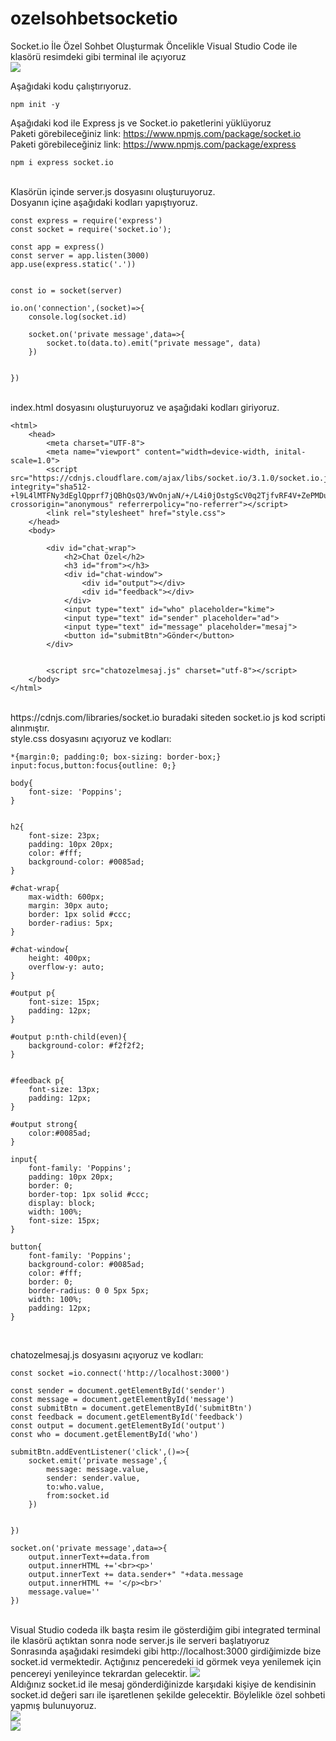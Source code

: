 # ozelsohbetsocketio
Socket.io İle Özel Sohbet Oluşturmak
<a>Öncelikle Visual Studio Code ile klasörü resimdeki gibi terminal ile açıyoruz</a><br>
<img src="https://user-images.githubusercontent.com/62428397/208111951-8170fb3a-d9d3-400b-a77a-f56b3bba53a5.png"><br>

<a>Aşağıdaki kodu çalıştırıyoruz.</a>
```
npm init -y
```

<a>Aşağıdaki kod ile Express js ve Socket.io paketlerini yüklüyoruz</a><br>
<a>Paketi görebileceğiniz link: https://www.npmjs.com/package/socket.io</a><br>
<a>Paketi görebileceğiniz link: https://www.npmjs.com/package/express</a><br>

```
npm i express socket.io
```
<br>
<a>Klasörün içinde server.js dosyasını oluşturuyoruz.</a><br>
<a>Dosyanın içine aşağıdaki kodları yapıştıyoruz.</a><br>

```
const express = require('express')
const socket = require('socket.io');

const app = express()
const server = app.listen(3000)
app.use(express.static('.'))


const io = socket(server)

io.on('connection',(socket)=>{
    console.log(socket.id)

    socket.on('private message',data=>{
        socket.to(data.to).emit("private message", data)
    })


})
```

<br>
<a>index.html dosyasını oluşturuyoruz ve aşağıdaki kodları giriyoruz.</a><br>

````
<html>
    <head>
        <meta charset="UTF-8">
        <meta name="viewport" content="width=device-width, inital-scale=1.0">
        <script src="https://cdnjs.cloudflare.com/ajax/libs/socket.io/3.1.0/socket.io.js" integrity="sha512-+l9L4lMTFNy3dEglQpprf7jQBhQsQ3/WvOnjaN/+/L4i0jOstgScV0q2TjfvRF4V+ZePMDuZYIQtg5T4MKr+MQ==" crossorigin="anonymous" referrerpolicy="no-referrer"></script>
        <link rel="stylesheet" href="style.css">
    </head>
    <body>

        <div id="chat-wrap">
            <h2>Chat Özel</h2>
            <h3 id="from"></h3>
            <div id="chat-window">
                <div id="output"></div>
                <div id="feedback"></div>
            </div>
            <input type="text" id="who" placeholder="kime">
            <input type="text" id="sender" placeholder="ad">
            <input type="text" id="message" placeholder="mesaj">
            <button id="submitBtn">Gönder</button>
        </div>
        

        <script src="chatozelmesaj.js" charset="utf-8"></script>
    </body>
</html>
````

<br>
<a>https://cdnjs.com/libraries/socket.io buradaki siteden socket.io js kod scripti alınmıştır.</a><br>
<a>style.css dosyasını açıyoruz ve kodları:</a><br>


````
*{margin:0; padding:0; box-sizing: border-box;}
input:focus,button:focus{outline: 0;}

body{
    font-size: 'Poppins';
}


h2{
    font-size: 23px;
    padding: 10px 20px;
    color: #fff;
    background-color: #0085ad;
}

#chat-wrap{
    max-width: 600px;
    margin: 30px auto;
    border: 1px solid #ccc;
    border-radius: 5px;
}

#chat-window{
    height: 400px;
    overflow-y: auto;
}

#output p{
    font-size: 15px;
    padding: 12px;
}

#output p:nth-child(even){
    background-color: #f2f2f2;
}


#feedback p{
    font-size: 13px;
    padding: 12px;
}

#output strong{
    color:#0085ad;
}

input{
    font-family: 'Poppins';
    padding: 10px 20px;
    border: 0;
    border-top: 1px solid #ccc;
    display: block;
    width: 100%;
    font-size: 15px;
}

button{
    font-family: 'Poppins';
    background-color: #0085ad;
    color: #fff;
    border: 0;
    border-radius: 0 0 5px 5px;
    width: 100%;
    padding: 12px;
}
````


<br>

<a>chatozelmesaj.js dosyasını açıyoruz ve kodları: </a><br>


````
const socket =io.connect('http://localhost:3000')

const sender = document.getElementById('sender')
const message = document.getElementById('message')
const submitBtn = document.getElementById('submitBtn')
const feedback = document.getElementById('feedback')
const output = document.getElementById('output')
const who = document.getElementById('who')

submitBtn.addEventListener('click',()=>{
    socket.emit('private message',{
        message: message.value,
        sender: sender.value,
        to:who.value,
        from:socket.id
    })

    
})

socket.on('private message',data=>{
    output.innerText+=data.from
    output.innerHTML +='<br><p>'
    output.innerText += data.sender+" "+data.message
    output.innerHTML += '</p><br>'
    message.value=''
})
````


<br>
<a>Visual Studio codeda ilk başta resim ile gösterdiğim gibi integrated terminal ile klasörü açtıktan sonra node server.js ile serveri başlatıyoruz</a><br>
<a>Sonrasında aşağıdaki resimdeki gibi http://localhost:3000 girdiğimizde bize socket.id vermektedir. Açtığınız penceredeki id görmek veya yenilemek için pencereyi yenileyince tekrardan gelecektir. </a>
<img src="https://user-images.githubusercontent.com/62428397/208115642-69528d24-a372-480c-b8e7-c940a8774a01.png">
<br>
<a>Aldığınız socket.id ile mesaj gönderdiğinizde karşıdaki kişiye de kendisinin socket.id değeri sarı ile işaretlenen şekilde gelecektir. Böylelikle özel sohbeti yapmış bulunuyoruz.</a><br>
<img src="https://user-images.githubusercontent.com/62428397/208116289-195a915a-9df1-4737-8f55-8fc97dffbc64.png">

<br>

<img src="https://user-images.githubusercontent.com/62428397/208117209-2aa0e991-14f2-4ec2-a637-03d01f0e4990.png">




